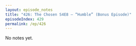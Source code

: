 ```yaml
---
layout: episode_notes
title: "426: The Chosen S4E8 — “Humble” (Bonus Episode)"
episodeIndex: 429
permalink: /ep/426
---
```

No notes yet.
